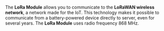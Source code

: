 The **LoRa Module** allows you to communicate to the **LoRaWAN wireless network**, a network made for the IoT. This technology makes it possible to communicate from a battery-powered device directly to server, even for several years. The **LoRa Module** uses radio frequency 868 MHz.
